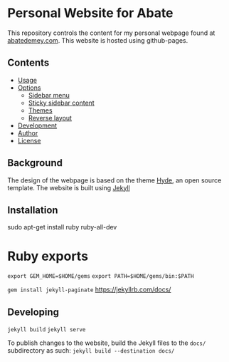 # Personal Website for Abate
This repository controls the content for my personal webpage found at [abatedemey.com](https://abatedemey.com). This website is hosted using github-pages. 

## Contents

- [Usage](#usage)
- [Options](#options)
  - [Sidebar menu](#sidebar-menu)
  - [Sticky sidebar content](#sticky-sidebar-content)
  - [Themes](#themes)
  - [Reverse layout](#reverse-layout)
- [Development](#development)
- [Author](#author)
- [License](#license)


## Background

The design of the webpage is based on the theme [Hyde](https://github.com/poole/hyde), an open source template. The website is built using [Jekyll](https://jekyllrb.com/docs/)



## Installation

sudo apt-get install ruby ruby-all-dev

# Ruby exports
`export GEM_HOME=$HOME/gems`
`export PATH=$HOME/gems/bin:$PATH`

`gem install jekyll-paginate`
https://jekyllrb.com/docs/

## Developing
`jekyll build`
`jekyll serve`

To publish changes to the website, build the Jekyll files to the `docs/` subdirectory as such:
`jekyll build --destination docs/`


